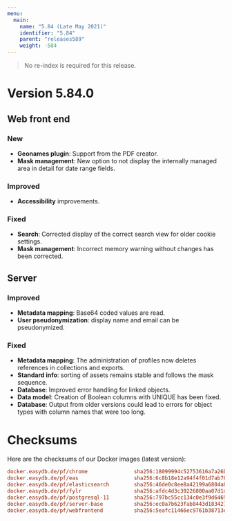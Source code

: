```yaml
---
menu:
  main:
    name: "5.84 (Late May 2021)"
    identifier: "5.84"
    parent: "releases589"
    weight: -584
---
```


> No re-index is required for this release.

# Version 5.84.0

## Web front end

### New

- **Geonames plugin**: Support from the PDF creator.
- **Mask management**: New option to not display the internally managed area in detail for date range fields.

### Improved

- **Accessibility** improvements.

### Fixed

- **Search**: Corrected display of the correct search view for older cookie settings.
- **Mask management**: Incorrect memory warning without changes has been corrected.

## Server

### Improved

- **Metadata mapping**: Base64 coded values are read.
- **User pseudonymization**: display name and email can be pseudonymized.

### Fixed

- **Metadata mapping**: The administration of profiles now deletes references in collections and exports.
- **Standard info**: sorting of assets remains stable and follows the mask sequence.
- **Database**: Improved error handling for linked objects.
- **Data model**: Creation of Boolean columns with UNIQUE has been fixed.
- **Database**: Output from older versions could lead to errors for object types with column names that were too long.

# Checksums

Here are the checksums of our Docker images (latest version):

```ini
docker.easydb.de/pf/chrome               sha256:18099994c52753616a7a26b51873d88577c0f81a7825814dca04fbe302578673
docker.easydb.de/pf/eas                  sha256:6c8b18e12a94f4f01d7ab76eda7bea3dc1c1f88d0d2f23136e38c34460811417
docker.easydb.de/pf/elasticsearch        sha256:46de0c8ee8a42199a6804a80b22a875358b1152e9a385bb3a8abf307f6aad89d
docker.easydb.de/pf/fylr                 sha256:afdc4d3c39226800aa07d1dcbeea46d4612966dce91b2ac3748167533f85497f
docker.easydb.de/pf/postgresql-11        sha256:797bc55cc134c0e3f9d64692f9208755b4375dc260a1e258f9fa5eed6b67b4a9
docker.easydb.de/pf/server-base          sha256:ec0a7b623fab8443d183427baff69f43df4b7dc2f0a66b67f7671a47ea5a82e5
docker.easydb.de/pf/webfrontend          sha256:5eafc11466ec9761b38713e0c70545e96dc6953278fd6c49f95fab4c926258b4
```

